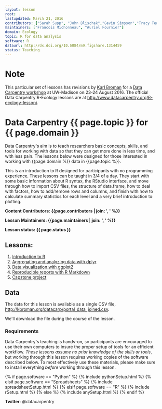 ```yaml
---
layout: lesson
root: .
lastupdated: March 21, 2016
contributors: ["Sarah Supp", "John Blischak","Gavin Simpson","Tracy Teal","Greg Wilson","Diego Barneche"," Stephen Turner","Francois Michonneau"]
maintainers: ["Francois Michonneau", "Auriel Fournier"]
domain: Ecology
topic: R for data analysis
software: R
dataurl: http://dx.doi.org/10.6084/m9.figshare.1314459
status: Teaching
---
```


# Note

This particular set of lessons has revisions by
[Karl Broman](http://kbroman.org) for a
[Data Carpentry workshop](http://uw-madison-aci.github.io/2016-06-01-uwmadison/)
at UW-Madison on 23-24 August 2016. The official Data Carpentry R-Ecology
lessons are at <http://www.datacarpentry.org/R-ecology-lesson/>.

# Data Carpentry {{ page.topic }} for {{ page.domain }}


Data Carpentry's aim is to teach researchers basic concepts, skills,
and tools for working with data so that they can get more done in less
time, and with less pain. The lessons below were designed for those interested
in working with {{page.domain %}} data in {{page.topic %}}.

This is an introduction to R designed for participants with no programming
experience. These lessons can be taught in 3/4 of a day. They start with some
basic information about R syntax, the RStudio interface, and move through how to
import CSV files, the structure of data.frame, how to deal with factors, how to
add/remove rows and columns, and finish with how to calculate summary statistics
for each level and a very brief introduction to plotting.


**Content Contributors: {{page.contributors | join: ', ' %}}**


**Lesson Maintainers: {{page.maintainers | join: ', ' %}}**


**Lesson status: {{ page.status }}**

<!--
  [Information on Lesson Status Categories]()
-->

<!-- ###### INDEX OF LESSONS ON THIS TOPIC ###### -->

## Lessons:

1. [Introduction to R](01-intro-to-R.html)
3. [Aggregating and analyzing data with dplyr](02-dplyr.html)
4. [Data visualization with ggplot2](03-ggplot2.html)
5. [Reproducible reports with R Markdown](04-rmarkdown.html)
6. [Capstone project](capstone.html)

## Data

The data for this lesson is available as a single CSV file,
<http://kbroman.org/datacarp/portal_data_joined.csv>.

We'll download the file during the course of the lesson.


### Requirements

Data Carpentry's teaching is hands-on, so participants are encouraged to use
their own computers to insure the proper setup of tools for an efficient workflow.
*These lessons assume no prior knowledge of the skills or tools*, but working
through this lesson requires working copies of the software described below.
To most effectively use these materials, please make sure to install everything
*before* working through this lesson.

{% if page.software == "Python" %}
{% include pythonSetup.html %}
{% elsif page.software == "Spreadsheets" %}
{% include spreadsheetSetup.html %}
{% elsif page.software == "R" %}
{% include rSetup.html %}
{% else %}
{% include anySetup.html %}
{% endif %}

<p><strong>Twitter</strong>: @datacarpentry</p>
